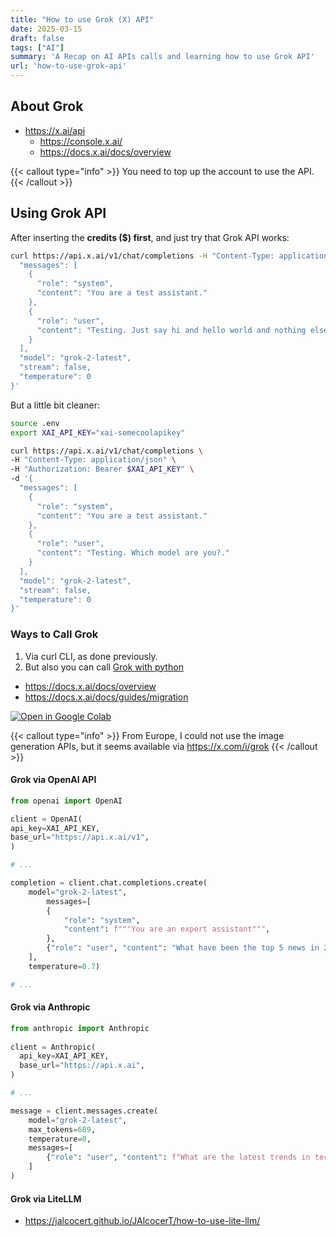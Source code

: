 ```yaml
---
title: "How to use Grok (X) API"
date: 2025-03-15
draft: false
tags: ["AI"]
summary: 'A Recap on AI APIs calls and learning how to use Grok API'
url: 'how-to-use-grok-api'
---
```


## About Grok

* https://x.ai/api
    * https://console.x.ai/
    * https://docs.x.ai/docs/overview

{{< callout type="info" >}}
You need to top up the account to use the API.
{{< /callout >}}

## Using Grok API

After inserting the **credits ($) first**, and just try that Grok API works:


```sh
curl https://api.x.ai/v1/chat/completions -H "Content-Type: application/json" -H "Authorization: Bearer xai-somecoolapikey" -d '{
  "messages": [
    {
      "role": "system",
      "content": "You are a test assistant."
    },
    {
      "role": "user",
      "content": "Testing. Just say hi and hello world and nothing else."
    }
  ],
  "model": "grok-2-latest",
  "stream": false,
  "temperature": 0
}'
```

But a little bit cleaner:

```sh
source .env
export XAI_API_KEY="xai-somecoolapikey"
```

```sh
curl https://api.x.ai/v1/chat/completions \
-H "Content-Type: application/json" \
-H "Authorization: Bearer $XAI_API_KEY" \
-d '{
  "messages": [
    {
      "role": "system",
      "content": "You are a test assistant."
    },
    {
      "role": "user",
      "content": "Testing. Which model are you?."
    }
  ],
  "model": "grok-2-latest",
  "stream": false,
  "temperature": 0
}'
```

### Ways to Call Grok

1. Via curl CLI, as done previously.
2. But also you can call [Grok with python](https://github.com/JAlcocerT/Streamlit-AIssistant/blob/main/Z_Tests/Grok_API/grok_calls.ipynb)

* https://docs.x.ai/docs/overview
* https://docs.x.ai/docs/guides/migration

[![Open in Google Colab](https://colab.research.google.com/assets/colab-badge.svg)](https://colab.research.google.com/github/JAlcocerT/Streamlit-AIssistant/blob/main/Z_Tests/Grok_API/grok_calls.ipynb)

{{< callout type="info" >}}
From Europe, I could not use the image generation APIs, but it seems available via https://x.com/i/grok
{{< /callout >}}

#### Grok via OpenAI API

```py
from openai import OpenAI

client = OpenAI(
api_key=XAI_API_KEY,
base_url="https://api.x.ai/v1",
)

# ...

completion = client.chat.completions.create(
    model="grok-2-latest",
        messages=[
        {
            "role": "system",
            "content": f"""You are an expert assistant""",
        },
        {"role": "user", "content": "What have been the top 5 news in 2025?"}
    ],
    temperature=0.7)

# ...
```



#### Grok via Anthropic

```py
from anthropic import Anthropic
    
client = Anthropic(
  api_key=XAI_API_KEY,
  base_url="https://api.x.ai",
)

# ...

message = client.messages.create(
    model="grok-2-latest",
    max_tokens=689,
    temperature=0,
    messages=[
        {"role": "user", "content": f"What are the latest trends in tech?"}
    ]
)
```

#### Grok via LiteLLM

* https://jalcocert.github.io/JAlcocerT/how-to-use-lite-llm/